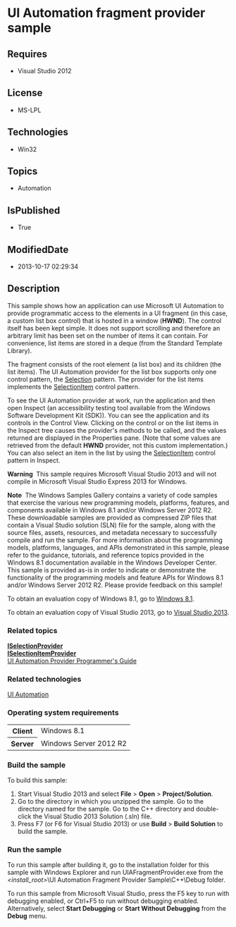 # UI Automation fragment provider sample
## Requires
* Visual Studio 2012
## License
* MS-LPL
## Technologies
* Win32
## Topics
* Automation
## IsPublished
* True
## ModifiedDate
* 2013-10-17 02:29:34
## Description

<div id="mainSection">
<p>This sample shows how an application can use Microsoft UI Automation to provide programmatic access to the elements in a UI fragment (in this case, a custom list box control) that is hosted in a window (<b>HWND</b>). The control itself has been kept simple.
 It does not support scrolling and therefore an arbitrary limit has been set on the number of items it can contain. For convenience, list items are stored in a deque (from the Standard Template Library).
</p>
<p>The fragment consists of the root element (a list box) and its children (the list items). The UI Automation provider for the list box supports only one control pattern, the
<a href="http://msdn.microsoft.com/en-us/library/windows/desktop/ee671285">Selection</a> pattern. The provider for the list items implements the
<a href="http://msdn.microsoft.com/en-us/library/windows/desktop/ee671286">SelectionItem</a> control pattern.</p>
<p>To see the UI Automation provider at work, run the application and then open Inspect (an accessibility testing tool available from the Windows Software Development Kit (SDK)). You can see the application and its controls in the Control View. Clicking on
 the control or on the list items in the Inspect tree causes the provider's methods to be called, and the values returned are displayed in the Properties pane. (Note that some values are retrieved from the default
<b>HWND</b> provider, not this custom implementation.) You can also select an item in the list by using the
<a href="http://msdn.microsoft.com/en-us/library/windows/desktop/ee671286">SelectionItem</a> control pattern in Inspect.</p>
<p class="note"><b>Warning</b>&nbsp;&nbsp;This sample requires Microsoft Visual Studio&nbsp;2013 and will not compile in Microsoft Visual Studio Express&nbsp;2013 for Windows.</p>
<p class="note"><b>Note</b>&nbsp;&nbsp;The Windows Samples Gallery contains a variety of code samples that exercise the various new programming models, platforms, features, and components available in Windows&nbsp;8.1 and/or Windows Server&nbsp;2012&nbsp;R2. These downloadable samples
 are provided as compressed ZIP files that contain a Visual Studio solution (SLN) file for the sample, along with the source files, assets, resources, and metadata necessary to successfully compile and run the sample. For more information about the programming
 models, platforms, languages, and APIs demonstrated in this sample, please refer to the guidance, tutorials, and reference topics provided in the Windows&nbsp;8.1 documentation available in the Windows Developer Center. This sample is provided as-is in order to
 indicate or demonstrate the functionality of the programming models and feature APIs for Windows&nbsp;8.1 and/or Windows Server&nbsp;2012&nbsp;R2. Please provide feedback on this sample!</p>
<p>To obtain an evaluation copy of Windows&nbsp;8.1, go to <a href="http://go.microsoft.com/fwlink/p/?linkid=301696">
Windows&nbsp;8.1</a>.</p>
<p>To obtain an evaluation copy of Visual Studio&nbsp;2013, go to <a href="http://go.microsoft.com/fwlink/p/?linkid=301697">
Visual Studio&nbsp;2013</a>.</p>
<h3><a id="related_topics"></a>Related topics</h3>
<dl><dt><a href="http://msdn.microsoft.com/en-us/library/windows/desktop/ee671355"><b>ISelectionProvider</b></a>
</dt><dt><a href="http://msdn.microsoft.com/en-us/library/windows/desktop/ee671349"><b>ISelectionItemProvider</b></a>
</dt><dt><a href="http://msdn.microsoft.com/en-us/library/windows/desktop/ee671596">UI Automation Provider Programmer's Guide</a>
</dt></dl>
<h3>Related technologies</h3>
<a href="http://msdn.microsoft.com/en-us/library/windows/desktop/ee684009">UI Automation</a>
<h3>Operating system requirements</h3>
<table>
<tbody>
<tr>
<th>Client</th>
<td><dt>Windows&nbsp;8.1 </dt></td>
</tr>
<tr>
<th>Server</th>
<td><dt>Windows Server&nbsp;2012&nbsp;R2 </dt></td>
</tr>
</tbody>
</table>
<h3>Build the sample</h3>
<p>To build this sample:</p>
<ol>
<li>Start Visual Studio&nbsp;2013 and select <b>File</b> &gt; <b>Open</b> &gt; <b>Project/Solution</b>.
</li><li>Go to the directory in which you unzipped the sample. Go to the directory named for the sample. Go to the C&#43;&#43; directory and double-click the Visual Studio&nbsp;2013 Solution (.sln) file.
</li><li>Press F7 (or F6 for Visual Studio&nbsp;2013) or use <b>Build</b> &gt; <b>Build Solution</b> to build the sample.
</li></ol>
<p></p>
<h3>Run the sample</h3>
<p>To run this sample after building it, go to the installation folder for this sample with Windows Explorer and run UIAFragmentProvider.exe from the
<i>&lt;install_root&gt;</i>\UI Automation Fragment Provider Sample\C&#43;&#43;\Debug folder.
</p>
<p>To run this sample from Microsoft Visual Studio, press the F5 key to run with debugging enabled, or Ctrl&#43;F5 to run without debugging enabled. Alternatively, select
<b>Start Debugging</b> or <b>Start Without Debugging</b> from the <b>Debug</b> menu.</p>
</div>
